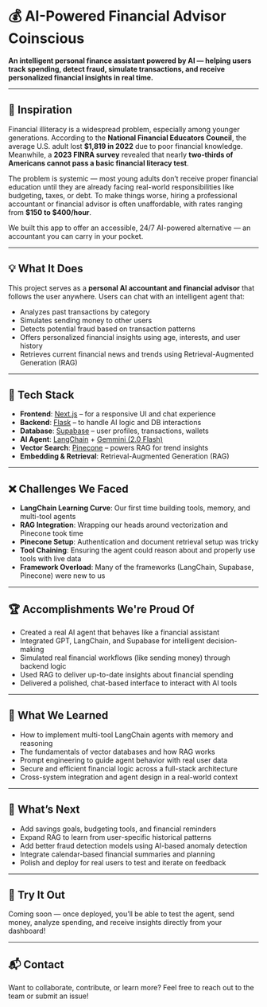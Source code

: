 # 💰 AI-Powered Financial Advisor Coinscious

**An intelligent personal finance assistant powered by AI — helping users track spending, detect fraud, simulate transactions, and receive personalized financial insights in real time.**

---

## 🚀 Inspiration

Financial illiteracy is a widespread problem, especially among younger generations. According to the **National Financial Educators Council**, the average U.S. adult lost **$1,819 in 2022** due to poor financial knowledge. Meanwhile, a **2023 FINRA survey** revealed that nearly **two-thirds of Americans cannot pass a basic financial literacy test**.

The problem is systemic — most young adults don’t receive proper financial education until they are already facing real-world responsibilities like budgeting, taxes, or debt. To make things worse, hiring a professional accountant or financial advisor is often unaffordable, with rates ranging from **$150 to $400/hour**.

We built this app to offer an accessible, 24/7 AI-powered alternative — an accountant you can carry in your pocket.

---

## 💡 What It Does

This project serves as a **personal AI accountant and financial advisor** that follows the user anywhere. Users can chat with an intelligent agent that:

- Analyzes past transactions by category
- Simulates sending money to other users
- Detects potential fraud based on transaction patterns
- Offers personalized financial insights using age, interests, and user history
- Retrieves current financial news and trends using Retrieval-Augmented Generation (RAG)

---

## 🧱 Tech Stack

- **Frontend**: [Next.js](https://nextjs.org/) – for a responsive UI and chat experience  
- **Backend**: [Flask](https://flask.palletsprojects.com/) – to handle AI logic and DB interactions  
- **Database**: [Supabase](https://supabase.com/) – user profiles, transactions, wallets  
- **AI Agent**: [LangChain](https://www.langchain.com/) + [Gemmini (2.0 Flash)](https://gemini.google.com/)  
- **Vector Search**: [Pinecone](https://www.pinecone.io/) – powers RAG for trend insights  
- **Embedding & Retrieval**: Retrieval-Augmented Generation (RAG)

---

## ❌ Challenges We Faced

- **LangChain Learning Curve**: Our first time building tools, memory, and multi-tool agents  
- **RAG Integration**: Wrapping our heads around vectorization and Pinecone took time  
- **Pinecone Setup**: Authentication and document retrieval setup was tricky  
- **Tool Chaining**: Ensuring the agent could reason about and properly use tools with live data  
- **Framework Overload**: Many of the frameworks (LangChain, Supabase, Pinecone) were new to us

---

## 🏆 Accomplishments We're Proud Of

- Created a real AI agent that behaves like a financial assistant  
- Integrated GPT, LangChain, and Supabase for intelligent decision-making  
- Simulated real financial workflows (like sending money) through backend logic  
- Used RAG to deliver up-to-date insights about financial spending  
- Delivered a polished, chat-based interface to interact with AI tools

---

## 📖 What We Learned

- How to implement multi-tool LangChain agents with memory and reasoning  
- The fundamentals of vector databases and how RAG works  
- Prompt engineering to guide agent behavior with real user data  
- Secure and efficient financial logic across a full-stack architecture  
- Cross-system integration and agent design in a real-world context

---

## 🚧 What’s Next

- Add savings goals, budgeting tools, and financial reminders  
- Expand RAG to learn from user-specific historical patterns  
- Add better fraud detection models using AI-based anomaly detection  
- Integrate calendar-based financial summaries and planning  
- Polish and deploy for real users to test and iterate on feedback

---

## 🌟 Try It Out

Coming soon — once deployed, you’ll be able to test the agent, send money, analyze spending, and receive insights directly from your dashboard!

---

## 📬 Contact

Want to collaborate, contribute, or learn more? Feel free to reach out to the team or submit an issue!

